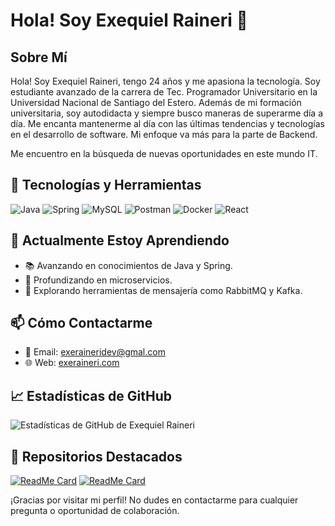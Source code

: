 # Hola! Soy Exequiel Raineri 👋

## Sobre Mí

Hola! Soy Exequiel Raineri, tengo 24 años y me apasiona la tecnología.
Soy estudiante avanzado de la carrera de Tec. Programador Universitario en la Universidad Nacional de Santiago del Estero. Además de mi formación universitaria, soy autodidacta y siempre busco maneras de superarme día a día. Me encanta mantenerme al día con las últimas tendencias y tecnologías en el desarrollo de software. Mi enfoque va más para la parte de Backend.

Me encuentro en la búsqueda de nuevas oportunidades en este mundo IT.

## 🚀 Tecnologías y Herramientas

![Java](https://img.shields.io/badge/-Java-007396?style=flat&logo=java&logoColor=white)
![Spring](https://img.shields.io/badge/-Spring-6DB33F?style=flat&logo=spring&logoColor=white)
![MySQL](https://img.shields.io/badge/-MySQL-4479A1?style=flat&logo=mysql&logoColor=white)
![Postman](https://img.shields.io/badge/-Postman-FF6C37?style=flat&logo=postman&logoColor=white)
![Docker](https://img.shields.io/badge/-Docker-2496ED?style=flat&logo=docker&logoColor=white)
![React](https://img.shields.io/badge/-React-61DAFB?style=flat&logo=react&logoColor=black)

## 🌱 Actualmente Estoy Aprendiendo

- 📚 Avanzando en conocimientos de Java y Spring.
- 🔄 Profundizando en microservicios.
- 📨 Explorando herramientas de mensajería como RabbitMQ y Kafka.

## 📫 Cómo Contactarme

- 📧 Email: [exeraineridev@gmal.com](mailto:exeraneridev@gmail.com)
- 🌐 Web: [exeraineri.com](https://www.exeraineri.com)

## 📈 Estadísticas de GitHub

![Estadísticas de GitHub de Exequiel Raineri](https://github-readme-stats.vercel.app/api?username=exequielraineri&show_icons=true&theme=radical)

## 📌 Repositorios Destacados

[![ReadMe Card](https://github-readme-stats.vercel.app/api/pin/?username=exequielraineri&repo=Portfolio&theme=radical)](https://github.com/exequielraineri/Portfolio)
[![ReadMe Card](https://github-readme-stats.vercel.app/api/pin/?username=exequielraineri&repo=Inmobiliaria-Frontend&theme=radical)](https://github.com/exequielraineri/Inmobiliaria-Frontend)

¡Gracias por visitar mi perfil! No dudes en contactarme para cualquier pregunta o oportunidad de colaboración.
